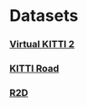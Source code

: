# Datasets

### [Virtual KITTI 2](https://europe.naverlabs.com/research/computer-vision/proxy-virtual-worlds-vkitti-2/)
### [KITTI Road](https://www.cvlibs.net/datasets/kitti/eval_road.php)
### [R2D](https://drive.google.com/file/d/1IKn3WS9kLXhbVTO-47C06ZroPwEVP5AG/view)

